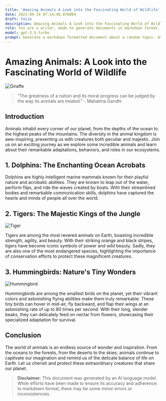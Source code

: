 ```yaml
---
title: 'Amazing Animals A Look into the Fascinating World of Wildlife'
date: 2023-09-14 07:14:48.876004
draft: false
description: Amazing Animals A Look into the Fascinating World of Wildlife
role: You are a writer, made to generate documents in markdown format. It is very important that all of the documents you generate are in valid markdown format.
model: gpt-3.5-turbo
prompt: Generate a markdown formatted document about a random topic. At the bottom, include a disclaimer explaining that the document was generated by you. The first line of the document should be the title. Make sure that the entire document is in proper markdown format, using a mix of various tags to make the document visually appealing.
---
```


# Amazing Animals: A Look into the Fascinating World of Wildlife

![Giraffe](https://images.unsplash.com/photo-1564149502-5275dbe07de0)

> "The greatness of a nation and its moral progress can be judged by the way its animals are treated." - Mahatma Gandhi

## Introduction

Animals inhabit every corner of our planet, from the depths of the ocean to the highest peaks of the mountains. The diversity in the animal kingdom is awe-inspiring, presenting us with creatures both peculiar and majestic. Join us on an exciting journey as we explore some incredible animals and learn about their remarkable adaptations, behaviors, and roles in our ecosystems.

## 1. Dolphins: The Enchanting Ocean Acrobats

Dolphins are highly intelligent marine mammals known for their playful nature and acrobatic abilities. They are known to leap out of the water, perform flips, and ride the waves created by boats. With their streamlined bodies and remarkable communication skills, dolphins have captured the hearts and minds of people all over the world.

## 2. Tigers: The Majestic Kings of the Jungle

![Tiger](https://images.unsplash.com/photo-1485893086445-ed75865251e0)

Tigers are among the most revered animals on Earth, boasting incredible strength, agility, and beauty. With their striking orange and black stripes, tigers have become iconic symbols of power and wild beauty. Sadly, they are also one of the most endangered species, highlighting the importance of conservation efforts to protect these magnificent creatures.

## 3. Hummingbirds: Nature's Tiny Wonders

![Hummingbird](https://images.unsplash.com/photo-1570674525671-46d4f4a29b30)

Hummingbirds are among the smallest birds on the planet, yet their vibrant colors and astonishing flying abilities make them truly remarkable. These tiny birds can hover in mid-air, fly backward, and flap their wings at an astonishing rate of up to 80 times per second. With their long, slender beaks, they can delicately feed on nectar from flowers, showcasing their specialized adaptation for survival.

## Conclusion

The world of animals is an endless source of wonder and inspiration. From the oceans to the forests, from the deserts to the skies, animals continue to captivate our imagination and remind us of the delicate balance of life on Earth. Let us cherish and protect these extraordinary creatures that share our planet.

> **Disclaimer**: This document was generated by an AI language model. While efforts have been made to ensure its accuracy and adherence to markdown format, there may be some minor errors or inconsistencies.